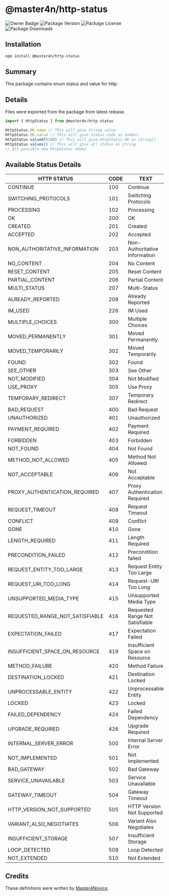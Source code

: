 # @master4n/http-status

![Owner Badge](https://img.shields.io/badge/Owner-Master4Novice-orange?style=flat)
![Package Version](https://img.shields.io/github/package-json/v/Master4Novice/common?filename=packages%2Fhttp-status%2Fpackage.json&color=green)
![Package License](https://img.shields.io/npm/l/%40master4n%2Fhttp-status)
![Package Downloads](https://img.shields.io/npm/dm/%40master4n%2Fhttp-status)

## Installation

```sh
npm install @master4n/http-status
```

## Summary

This package contains enum status and value for http.

## Details

Files were exported from the package from latest release.

````ts
import { HttpStatus } from @master4n/http-status

HttpStatus.OK.name // This will give string value.
HttpStatus.OK.value // This will give status code as number.
HttpStatus.valueOf(200) // This will give HttpStatus OK as string[]
HttpStatus.values() // This will give all status as string
// All possible new HttpStatus added
````

## Available Status Details

  |HTTP STATUS|CODE|TEXT|
  |-----------|----|----|
  |CONTINUE|100|Continue|
  |SWITCHING_PROTOCOLS|101|Switching Protocols|
  |PROCESSING|102|Processing|
  |OK|200|OK|
  |CREATED|201|Created|
  |ACCEPTED|202|Accepted|
  |NON_AUTHORITATIVE_INFORMATION|203|Non-Authoritative Information|
  |NO_CONTENT|204|No Content|
  |RESET_CONTENT|205|Reset Content|
  |PARTIAL_CONTENT|206|Partial Content|
  |MULTI_STATUS|207|Multi-Status|
  |ALREADY_REPORTED|208|Already Reported|
  |IM_USED|226|IM Used|
  |MULTIPLE_CHOICES|300|Multiple Choices|
  |MOVED_PERMANENTLY|301|Moved Permanently|
  |MOVED_TEMPORARILY|302|Moved Temporarily|
  |FOUND|302|Found|
  |SEE_OTHER|303|See Other|
  |NOT_MODIFIED|304|Not Modified|
  |USE_PROXY|305|Use Proxy|
  |TEMPORARY_REDIRECT|307|Temporary Redirect|
  |BAD_REQUEST|400|Bad Request|
  |UNAUTHORIZED|401|Unauthorized|
  |PAYMENT_REQUIRED|402|Payment Required|
  |FORBIDDEN|403|Forbidden|
  |NOT_FOUND|404|Not Found|
  |METHOD_NOT_ALLOWED|405|Method Not Allowed|
  |NOT_ACCEPTABLE|406|Not Acceptable|
  |PROXY_AUTHENTICATION_REQUIRED|407|Proxy Authentication Required|
  |REQUEST_TIMEOUT|408|Request Timeout|
  |CONFLICT|409|Conflict|
  |GONE|410|Gone|
  |LENGTH_REQUIRED|411|Length Required|
  |PRECONDITION_FAILED|412|Precondition failed|
  |REQUEST_ENTITY_TOO_LARGE|413|Request Entity Too Large|
  |REQUEST_URI_TOO_LONG|414|Request-URI Too Long|
  |UNSUPPORTED_MEDIA_TYPE|415|Unsupported Media Type|
  |REQUESTED_RANGE_NOT_SATISFIABLE|416|Requested Range Not Satisfiable|
  |EXPECTATION_FAILED|417|Expectation Failed|
  |INSUFFICIENT_SPACE_ON_RESOURCE|419|Insufficient Space on Resource|
  |METHOD_FAILURE|420|Method Failure|
  |DESTINATION_LOCKED|421|Destination Locked|
  |UNPROCESSABLE_ENTITY|422|Unprocessable Entity|
  |LOCKED|423|Locked|
  |FAILED_DEPENDENCY|424|Failed Dependency|
  |UPGRADE_REQUIRED|426|Upgrade Required|
  |INTERNAL_SERVER_ERROR|500|Internal Server Error|
  |NOT_IMPLEMENTED|501|Not Implemented|
  |BAD_GATEWAY|502|Bad Gateway|
  |SERVICE_UNAVAILABLE|503|Service Unavailable|
  |GATEWAY_TIMEOUT|504|Gateway Timeout|
  |HTTP_VERSION_NOT_SUPPORTED|505|HTTP Version Not Supported|
  |VARIANT_ALSO_NEGOTIATES|506|Variant Also Negotiates|
  |INSUFFICIENT_STORAGE|507|Insufficient Storage|
  |LOOP_DETECTED|508|Loop Detected|
  |NOT_EXTENDED|510|Not Extended|

## Credits

These definitions were written by [Master4Novice](https://github.com/Master4Novice).
